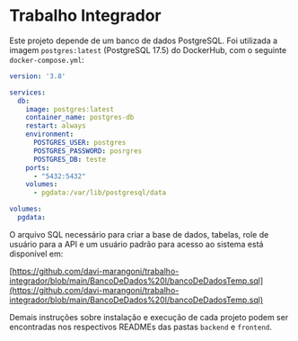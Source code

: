 # Trabalho Integrador

Este projeto depende de um banco de dados PostgreSQL. Foi utilizada a imagem `postgres:latest` (PostgreSQL 17.5) do DockerHub, com o seguinte `docker-compose.yml`:

```yaml
version: '3.8'

services:
  db:
    image: postgres:latest
    container_name: postgres-db
    restart: always
    environment:
      POSTGRES_USER: postgres
      POSTGRES_PASSWORD: posrgres
      POSTGRES_DB: teste
    ports:
      - "5432:5432"
    volumes:
      - pgdata:/var/lib/postgresql/data

volumes:
  pgdata:
```

O arquivo SQL necessário para criar a base de dados, tabelas, role de usuário para a API e um usuário padrão para acesso ao sistema está disponível em:

[https://github.com/davi-marangoni/trabalho-integrador/blob/main/BancoDeDados%20I/bancoDeDadosTemp.sql](https://github.com/davi-marangoni/trabalho-integrador/blob/main/BancoDeDados%20I/bancoDeDadosTemp.sql)

Demais instruções sobre instalação e execução de cada projeto podem ser encontradas nos respectivos READMEs das pastas `backend` e `frontend`.